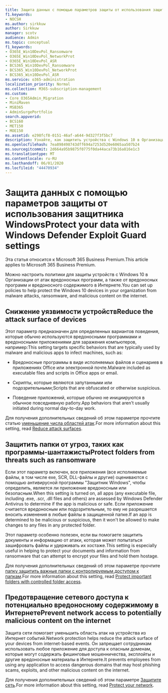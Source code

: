 ```yaml
---
title: Защита данных с помощью параметров защиты от использования защитника Windows
f1.keywords:
- NOCSH
ms.author: sirkkuw
author: Sirkkuw
manager: scotv
audience: Admin
ms.topic: conceptual
f1_keywords:
- O365E_Win10DevPol_Ransomware
- O365E_Win10DevPol_NetworkProt
- O365E_Win10DevPol_ASR
- BCS365_Win10DevPol_Ransomware
- BCS365_Win10DevPol_NetworkProt
- BCS365_Win10DevPol_ASR
ms.service: o365-administration
localization_priority: Normal
ms.collection: M365-subscription-management
ms.custom:
- Core_O365Admin_Migration
- MiniMaven
- MSB365
- AdminSurgePortfolio
search.appverid:
- BCS160
- MET150
- MOE150
ms.assetid: e298fcf8-0151-46af-a644-9d327f3f5bc7
description: Узнайте, как защитить устройства с Windows 10 в Организации от атак вредоносных программ и вредоносных программ, а также вредоносного содержимого в Интернете.
ms.openlocfilehash: 7ea898498743dff694a7253d520e6065aa507b24
ms.sourcegitcommit: 2d664a95b9875f0775f0da44aca73b16a816e1c3
ms.translationtype: MT
ms.contentlocale: ru-RU
ms.lasthandoff: 06/01/2020
ms.locfileid: "44470934"
---
```

# <a name="protect-your-data-with-windows-defender-exploit-guard-settings"></a><span data-ttu-id="8fcf4-103">Защита данных с помощью параметров защиты от использования защитника Windows</span><span class="sxs-lookup"><span data-stu-id="8fcf4-103">Protect your data with Windows Defender Exploit Guard settings</span></span>

<span data-ttu-id="8fcf4-104">Эта статья относится к Microsoft 365 Business Premium.</span><span class="sxs-lookup"><span data-stu-id="8fcf4-104">This article applies to Microsoft 365 Business Premium.</span></span>

<span data-ttu-id="8fcf4-105">Можно настроить политики для защиты устройств с Windows 10 в Организации от атак вредоносных программ, а также от вредоносных программ и вредоносного содержимого в Интернете.</span><span class="sxs-lookup"><span data-stu-id="8fcf4-105">You can set up policies to help protect the Windows 10 devices in your organization from malware attacks, ransomware, and malicious content on the internet.</span></span>
  
## <a name="reduce-the-attack-surface-of-devices"></a><span data-ttu-id="8fcf4-106">Снижение уязвимости устройств</span><span class="sxs-lookup"><span data-stu-id="8fcf4-106">Reduce the attack surface of devices</span></span>

<span data-ttu-id="8fcf4-107">Этот параметр предназначен для определенных вариантов поведения, которые обычно используются вредоносными программами и вредоносными приложениями для заражения компьютеров, например:</span><span class="sxs-lookup"><span data-stu-id="8fcf4-107">This setting targets specific behaviors that are typically used by malware and malicious apps to infect machines, such as:</span></span>
  
- <span data-ttu-id="8fcf4-108">Вредоносные программы в виде исполняемых файлов и сценариев в приложениях Office или электронной почте.</span><span class="sxs-lookup"><span data-stu-id="8fcf4-108">Malware included as executable files and scripts in Office apps or email.</span></span>
    
- <span data-ttu-id="8fcf4-109">Скрипты, которые являются запутанными или подозрительными;</span><span class="sxs-lookup"><span data-stu-id="8fcf4-109">Scripts that are obfuscated or otherwise suspicious.</span></span>
    
- <span data-ttu-id="8fcf4-110">Поведение приложений, которые обычно не инициируются в обычное повседневную работу.</span><span class="sxs-lookup"><span data-stu-id="8fcf4-110">App behaviors that aren't usually initiated during normal day-to-day work.</span></span>
    
<span data-ttu-id="8fcf4-111">Для получения дополнительных сведений об этом параметре прочтите статью [уменьшение числа областей атак](https://docs.microsoft.com/windows/security/threat-protection/microsoft-defender-atp/exploit-protection).</span><span class="sxs-lookup"><span data-stu-id="8fcf4-111">For more information about this setting, read [Reduce attack surfaces](https://docs.microsoft.com/windows/security/threat-protection/microsoft-defender-atp/exploit-protection).</span></span>
  
## <a name="protect-folders-from-threats-such-as-ransomware"></a><span data-ttu-id="8fcf4-112">Защитить папки от угроз, таких как программы-шантажисты</span><span class="sxs-lookup"><span data-stu-id="8fcf4-112">Protect folders from threats such as ransomware</span></span>

<span data-ttu-id="8fcf4-113">Если этот параметр включен, все приложения (все исполняемые файлы, в том числе exe, SCR, DLL-файлы и другие) оцениваются с помощью антивирусной программы "Защитник Windows", чтобы определить, является ли приложение вредоносным или безопасным.</span><span class="sxs-lookup"><span data-stu-id="8fcf4-113">When this setting is turned on, all apps (any executable file, including .exe, .scr, .dll files and others) are assessed by Windows Defender Antivirus to determine if the app is malicious or safe.</span></span> <span data-ttu-id="8fcf4-114">Если приложение считается вредоносным или подозрительным, то ему не разрешается вносить изменения в любые файлы в защищенной папке.</span><span class="sxs-lookup"><span data-stu-id="8fcf4-114">If an app is determined to be malicious or suspicious, then it won't be allowed to make changes to any files in any protected folder.</span></span>
  
<span data-ttu-id="8fcf4-115">Этот параметр особенно полезен, если вы помогаете защитить документы и информацию от атаки, которая может попытаться зашифровать файлы и удерживать их хостаже.</span><span class="sxs-lookup"><span data-stu-id="8fcf4-115">This setting is especially useful in helping to protect your documents and information from ransomware that can attempt to encrypt your files and hold them hostage.</span></span>
  
<span data-ttu-id="8fcf4-116">Для получения дополнительных сведений об этом параметре прочтите [папку защитить важные папки с контролируемым доступом к папкам](https://docs.microsoft.com/mem/configmgr/protect/deploy-use/create-deploy-exploit-guard-policy#bkmk_CFA).</span><span class="sxs-lookup"><span data-stu-id="8fcf4-116">For more information about this setting, read [Protect important folders with controlled folder access](https://docs.microsoft.com/mem/configmgr/protect/deploy-use/create-deploy-exploit-guard-policy#bkmk_CFA).</span></span>
  
## <a name="prevent-network-access-to-potentially-malicious-content-on-the-internet"></a><span data-ttu-id="8fcf4-117">Предотвращение сетевого доступа к потенциально вредоносному содержимому в Интернете</span><span class="sxs-lookup"><span data-stu-id="8fcf4-117">Prevent network access to potentially malicious content on the internet</span></span>

<span data-ttu-id="8fcf4-118">Защита сети помогает уменьшить область атак на устройства из Интернет событий.</span><span class="sxs-lookup"><span data-stu-id="8fcf4-118">Network protection helps reduce the attack surface of your devices from internet-based events.</span></span> <span data-ttu-id="8fcf4-119">Он запрещает сотрудникам использовать любое приложение для доступа к опасным доменам, которые могут содержать фишинговые мошенничества, эксплойты и другие вредоносные материалы в Интернете.</span><span class="sxs-lookup"><span data-stu-id="8fcf4-119">It prevents employees from using any application to access dangerous domains that may host phishing scams, exploits, and other malicious content on the internet.</span></span>
  
<span data-ttu-id="8fcf4-120">Для получения дополнительных сведений об этом параметре [Защитите сеть](https://docs.microsoft.com/mem/configmgr/protect/deploy-use/create-deploy-exploit-guard-policy#bkmk_Nwp).</span><span class="sxs-lookup"><span data-stu-id="8fcf4-120">For more information about this setting, read [Protect your network](https://docs.microsoft.com/mem/configmgr/protect/deploy-use/create-deploy-exploit-guard-policy#bkmk_Nwp).</span></span>
  


